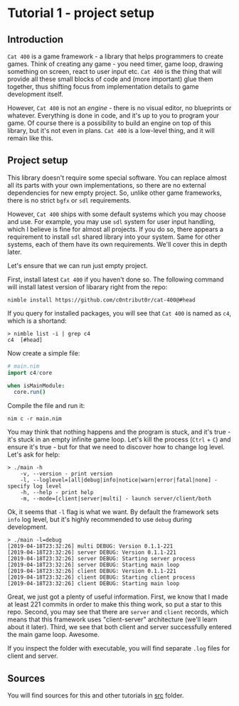 
Tutorial 1 - project setup
==========================

Introduction
------------

`Cat 400` is a game framework - a library that helps programmers to create games. Think of creating any game - you need timer, game loop, drawing something on screen, react to user input etc. `Cat 400` is the thing that will provide all these small blocks of code and (more important) glue them together, thus shifting focus from implementation details to game development itself.

However, `Cat 400` is not an _engine_ - there is no visual editor, no blueprints or whatever. Everything is done in code, and it's up to you to program your game. Of course there is a possibility to build an engine on top of this library, but it's not even in plans. `Cat 400` is a low-level thing, and it will remain like this.

Project setup
-------------

This library doesn't require some special software. You can replace almost all its parts with your own implementations, so there are no external dependencies for new empty project. So, unlike other game frameworks, there is no strict `bgfx` or `sdl` requirements.

However, `Cat 400` ships with some default systems which you may choose and use. For example, you may use `sdl` system for user input handling, which I believe is fine for almost all projects. If you do so, there appears a requirement to install `sdl` shared library into your system. Same for other systems, each of them have its own requirements. We'll cover this in depth later.

Let's ensure that we can run just empty project.

First, install latest `Cat 400` if you haven't done so. The following command will install latest version of libarary right from the repo:

```
nimble install https://github.com/c0ntribut0r/cat-400@#head
```

If you query for installed packages, you will see that `Cat 400` is named as `c4`, which is a shortand:

```
> nimble list -i | grep c4
c4  [#head]
```

Now create a simple file:

```nim
# main.nim
import c4/core

when isMainModule:
  core.run()
```

Compile the file and run it:

```
nim c -r main.nim
```

You may think that nothing happens and the program is stuck, and it's true - it's stuck in an empty infinite game loop. Let's kill the process (`Ctrl` + `C`) and ensure it's true - but for that we need to discover how to change log level. Let's ask for help:

```
> ./main -h
    -v, --version - print version
    -l, --loglevel=[all|debug|info|notice|warn|error|fatal|none] - specify log level
    -h, --help - print help
    -m, --mode=[client|server|multi] - launch server/client/both
```

Ok, it seems that `-l` flag is what we want. By default the framework sets `info` log level, but it's highly recommended to use `debug` during development.

```
> ./main -l=debug
[2019-04-18T23:32:26] multi DEBUG: Version 0.1.1-221
[2019-04-18T23:32:26] server DEBUG: Version 0.1.1-221
[2019-04-18T23:32:26] server DEBUG: Starting server process
[2019-04-18T23:32:26] server DEBUG: Starting main loop
[2019-04-18T23:32:26] client DEBUG: Version 0.1.1-221
[2019-04-18T23:32:26] client DEBUG: Starting client process
[2019-04-18T23:32:26] client DEBUG: Starting main loop
```

Great, we just got a plenty of useful information. First, we know that I made at least 221 commits in order to make this thing work, so put a star to this repo. Second, you may see that there are `server` and `client` records, which means that this framework uses "client-server" architecture (we'll learn about it later). Third, we see that both client and server successfully entered the main game loop. Awesome.

If you inspect the folder with executable, you will find separate `.log` files for client and server.

Sources
-------

You will find sources for this and other tutorials in [src](src/) folder.
